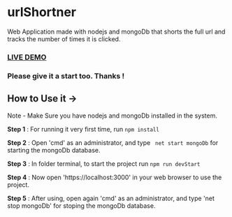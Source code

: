 # urlShortner
Web Application made with nodejs and mongoDb that shorts the full url and tracks the number of times it is clicked.

### [LIVE DEMO](http://urlshortneranuj.herokuapp.com/)

### Please give it a start too. Thanks !


## How to Use it ->

Note - Make Sure you have nodejs and mongoDb installed in the system.

**Step 1** : For running it very first time, run ```npm install```

**Step 2** : Open 'cmd' as an administrator, and type ``` net start mongoDb``` for starting the mongoDb database.

**Step 3** : In folder terminal, to start the project run ```npm run devStart```

**Step 4** : Now open 'https://localhost:3000' in your web browser to use the project.

**Step 5** : After using, open again 'cmd' as an administrator, and type 'net stop mongoDb' for stoping the mongoDb database.
